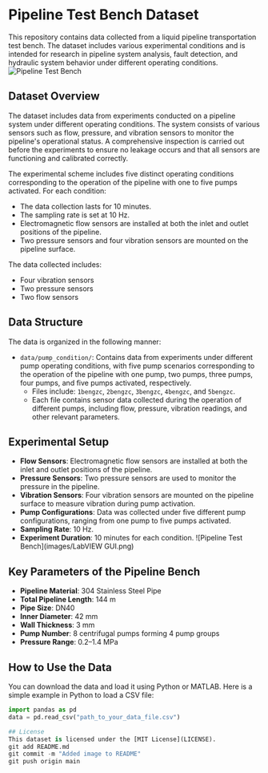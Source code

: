 # Pipeline Test Bench Dataset

This repository contains data collected from a liquid pipeline transportation test bench. The dataset includes various experimental conditions and is intended for research in pipeline system analysis, fault detection, and hydraulic system behavior under different operating conditions.
![Pipeline Test Bench](images/pipeline_test_bench.png)
## Dataset Overview
The dataset includes data from experiments conducted on a pipeline system under different operating conditions. The system consists of various sensors such as flow, pressure, and vibration sensors to monitor the pipeline's operational status. A comprehensive inspection is carried out before the experiments to ensure no leakage occurs and that all sensors are functioning and calibrated correctly.

The experimental scheme includes five distinct operating conditions corresponding to the operation of the pipeline with one to five pumps activated. For each condition:
- The data collection lasts for 10 minutes.
- The sampling rate is set at 10 Hz.
- Electromagnetic flow sensors are installed at both the inlet and outlet positions of the pipeline.
- Two pressure sensors and four vibration sensors are mounted on the pipeline surface.

The data collected includes:
- Four vibration sensors
- Two pressure sensors
- Two flow sensors

## Data Structure
The data is organized in the following manner:
- `data/pump_condition/`: Contains data from experiments under different pump operating conditions, with five pump scenarios corresponding to the operation of the pipeline with one pump, two pumps, three pumps, four pumps, and five pumps activated, respectively.
  - Files include: `1bengzc`, `2bengzc`, `3bengzc`, `4bengzc`, and `5bengzc`.
  - Each file contains sensor data collected during the operation of different pumps, including flow, pressure, vibration readings, and other relevant parameters.

## Experimental Setup
- **Flow Sensors**: Electromagnetic flow sensors are installed at both the inlet and outlet positions of the pipeline.
- **Pressure Sensors**: Two pressure sensors are used to monitor the pressure in the pipeline.
- **Vibration Sensors**: Four vibration sensors are mounted on the pipeline surface to measure vibration during pump activation.
- **Pump Configurations**: Data was collected under five different pump configurations, ranging from one pump to five pumps activated.
- **Sampling Rate**: 10 Hz.
- **Experiment Duration**: 10 minutes for each condition.
![Pipeline Test Bench](images/LabVIEW GUI.png)
## Key Parameters of the Pipeline Bench
- **Pipeline Material**: 304 Stainless Steel Pipe
- **Total Pipeline Length**: 144 m
- **Pipe Size**: DN40
- **Inner Diameter**: 42 mm
- **Wall Thickness**: 3 mm
- **Pump Number**: 8 centrifugal pumps forming 4 pump groups
- **Pressure Range**: 0.2–1.4 MPa

## How to Use the Data
You can download the data and load it using Python or MATLAB. Here is a simple example in Python to load a CSV file:
```python
import pandas as pd
data = pd.read_csv("path_to_your_data_file.csv")

## License
This dataset is licensed under the [MIT License](LICENSE).
git add README.md
git commit -m "Added image to README"
git push origin main
